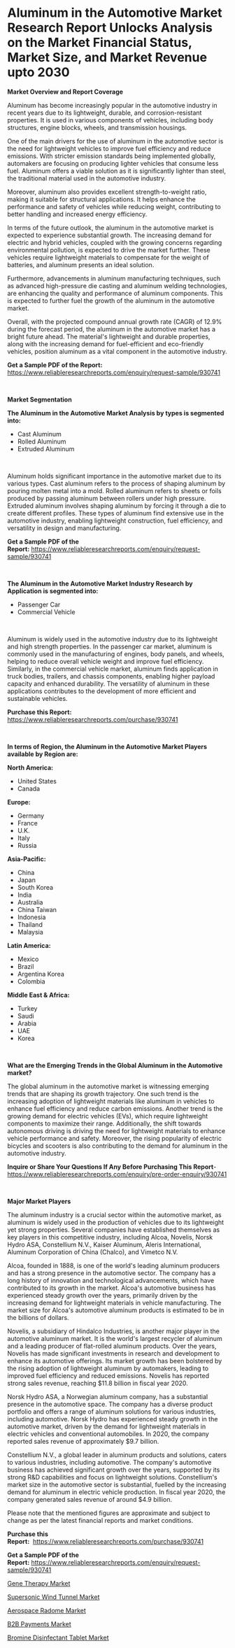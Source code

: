 <p><h1>Aluminum in the Automotive Market Research Report Unlocks Analysis on the Market Financial Status, Market Size, and Market Revenue upto 2030</h1></p><p><strong>Market Overview and Report Coverage</strong></p>
<p><p>Aluminum has become increasingly popular in the automotive industry in recent years due to its lightweight, durable, and corrosion-resistant properties. It is used in various components of vehicles, including body structures, engine blocks, wheels, and transmission housings.</p><p>One of the main drivers for the use of aluminum in the automotive sector is the need for lightweight vehicles to improve fuel efficiency and reduce emissions. With stricter emission standards being implemented globally, automakers are focusing on producing lighter vehicles that consume less fuel. Aluminum offers a viable solution as it is significantly lighter than steel, the traditional material used in the automotive industry.</p><p>Moreover, aluminum also provides excellent strength-to-weight ratio, making it suitable for structural applications. It helps enhance the performance and safety of vehicles while reducing weight, contributing to better handling and increased energy efficiency.</p><p>In terms of the future outlook, the aluminum in the automotive market is expected to experience substantial growth. The increasing demand for electric and hybrid vehicles, coupled with the growing concerns regarding environmental pollution, is expected to drive the market further. These vehicles require lightweight materials to compensate for the weight of batteries, and aluminum presents an ideal solution.</p><p>Furthermore, advancements in aluminum manufacturing techniques, such as advanced high-pressure die casting and aluminum welding technologies, are enhancing the quality and performance of aluminum components. This is expected to further fuel the growth of the aluminum in the automotive market.</p><p>Overall, with the projected compound annual growth rate (CAGR) of 12.9% during the forecast period, the aluminum in the automotive market has a bright future ahead. The material's lightweight and durable properties, along with the increasing demand for fuel-efficient and eco-friendly vehicles, position aluminum as a vital component in the automotive industry.</p></p>
<p><strong>Get a Sample PDF of the Report:</strong> <a href="https://www.reliableresearchreports.com/enquiry/request-sample/930741">https://www.reliableresearchreports.com/enquiry/request-sample/930741</a></p>
<p>&nbsp;</p>
<p><strong>Market Segmentation</strong></p>
<p><strong>The Aluminum in the Automotive Market Analysis by types is segmented into:</strong></p>
<p><ul><li>Cast Aluminum</li><li>Rolled Aluminum</li><li>Extruded Aluminum</li></ul></p>
<p>&nbsp;</p>
<p><p>Aluminum holds significant importance in the automotive market due to its various types. Cast aluminum refers to the process of shaping aluminum by pouring molten metal into a mold. Rolled aluminum refers to sheets or foils produced by passing aluminum between rollers under high pressure. Extruded aluminum involves shaping aluminum by forcing it through a die to create different profiles. These types of aluminum find extensive use in the automotive industry, enabling lightweight construction, fuel efficiency, and versatility in design and manufacturing.</p></p>
<p><strong>Get a Sample PDF of the Report:</strong>&nbsp;<a href="https://www.reliableresearchreports.com/enquiry/request-sample/930741">https://www.reliableresearchreports.com/enquiry/request-sample/930741</a></p>
<p>&nbsp;</p>
<p><strong>The Aluminum in the Automotive Market Industry Research by Application is segmented into:</strong></p>
<p><ul><li>Passenger Car</li><li>Commercial Vehicle</li></ul></p>
<p>&nbsp;</p>
<p><p>Aluminum is widely used in the automotive industry due to its lightweight and high strength properties. In the passenger car market, aluminum is commonly used in the manufacturing of engines, body panels, and wheels, helping to reduce overall vehicle weight and improve fuel efficiency. Similarly, in the commercial vehicle market, aluminum finds application in truck bodies, trailers, and chassis components, enabling higher payload capacity and enhanced durability. The versatility of aluminum in these applications contributes to the development of more efficient and sustainable vehicles.</p></p>
<p><strong>Purchase this Report:</strong>&nbsp; <a href="https://www.reliableresearchreports.com/purchase/930741">https://www.reliableresearchreports.com/purchase/930741</a></p>
<p>&nbsp;</p>
<p><strong>In terms of Region, the Aluminum in the Automotive Market Players available by Region are:</strong></p>
<p>
    <p> <strong> North America: </strong>
        <ul>
            <li>United States</li>
            <li>Canada</li>
        </ul>
        </p> 
    <p> <strong> Europe: </strong>
        <ul>
            <li>Germany</li>
            <li>France</li>
            <li>U.K.</li>
            <li>Italy</li>
            <li>Russia</li>
        </ul>
        </p> 
    <p> <strong> Asia-Pacific: </strong>
        <ul>
            <li>China</li>
            <li>Japan</li>
            <li>South Korea</li>
            <li>India</li>
            <li>Australia</li>
            <li>China Taiwan</li>
            <li>Indonesia</li>
            <li>Thailand</li>
            <li>Malaysia</li>
        </ul>
        </p> 
    <p> <strong> Latin America: </strong>
        <ul>
            <li>Mexico</li>
            <li>Brazil</li>
            <li>Argentina Korea</li>
            <li>Colombia</li>
        </ul>
        </p> 
    <p> <strong> Middle East & Africa: </strong>
        <ul>
            <li>Turkey</li>
            <li>Saudi</li>
            <li>Arabia</li>
            <li>UAE</li>
            <li>Korea</li>
        </ul>
    </p>
    </p>
<p>&nbsp;</p>
<p><strong>What are the Emerging Trends in the Global Aluminum in the Automotive market?</strong></p>
<p><p>The global aluminum in the automotive market is witnessing emerging trends that are shaping its growth trajectory. One such trend is the increasing adoption of lightweight materials like aluminum in vehicles to enhance fuel efficiency and reduce carbon emissions. Another trend is the growing demand for electric vehicles (EVs), which require lightweight components to maximize their range. Additionally, the shift towards autonomous driving is driving the need for lightweight materials to enhance vehicle performance and safety. Moreover, the rising popularity of electric bicycles and scooters is also contributing to the demand for aluminum in the automotive industry.</p></p>
<p><strong>Inquire or Share Your Questions If Any Before Purchasing This Report</strong>- <a href="https://www.reliableresearchreports.com/enquiry/pre-order-enquiry/930741">https://www.reliableresearchreports.com/enquiry/pre-order-enquiry/930741</a></p>
<p>&nbsp;</p>
<p><strong>Major Market Players</strong></p>
<p><p>The aluminum industry is a crucial sector within the automotive market, as aluminum is widely used in the production of vehicles due to its lightweight yet strong properties. Several companies have established themselves as key players in this competitive industry, including Alcoa, Novelis, Norsk Hydro ASA, Constellium N.V., Kaiser Aluminum, Aleris International, Aluminum Corporation of China (Chalco), and Vimetco N.V.</p><p>Alcoa, founded in 1888, is one of the world's leading aluminum producers and has a strong presence in the automotive sector. The company has a long history of innovation and technological advancements, which have contributed to its growth in the market. Alcoa's automotive business has experienced steady growth over the years, primarily driven by the increasing demand for lightweight materials in vehicle manufacturing. The market size for Alcoa's automotive aluminum products is estimated to be in the billions of dollars.</p><p>Novelis, a subsidiary of Hindalco Industries, is another major player in the automotive aluminum market. It is the world's largest recycler of aluminum and a leading producer of flat-rolled aluminum products. Over the years, Novelis has made significant investments in research and development to enhance its automotive offerings. Its market growth has been bolstered by the rising adoption of lightweight aluminum by automakers, leading to improved fuel efficiency and reduced emissions. Novelis has reported strong sales revenue, reaching $11.8 billion in fiscal year 2020.</p><p>Norsk Hydro ASA, a Norwegian aluminum company, has a substantial presence in the automotive space. The company has a diverse product portfolio and offers a range of aluminum solutions for various industries, including automotive. Norsk Hydro has experienced steady growth in the automotive market, driven by the demand for lightweight materials in electric vehicles and conventional automobiles. In 2020, the company reported sales revenue of approximately $9.7 billion.</p><p>Constellium N.V., a global leader in aluminum products and solutions, caters to various industries, including automotive. The company's automotive business has achieved significant growth over the years, supported by its strong R&D capabilities and focus on lightweight solutions. Constellium's market size in the automotive sector is substantial, fuelled by the increasing demand for aluminum in electric vehicle production. In fiscal year 2020, the company generated sales revenue of around $4.9 billion.</p><p>Please note that the mentioned figures are approximate and subject to change as per the latest financial reports and market conditions.</p></p>
<p><strong>Purchase this Report:</strong>&nbsp;&nbsp;<a href="https://www.reliableresearchreports.com/purchase/930741">https://www.reliableresearchreports.com/purchase/930741</a></p>
<p></p>
<p><strong>Get a Sample PDF of the Report:</strong>&nbsp;<a href="https://www.reliableresearchreports.com/enquiry/request-sample/930741">https://www.reliableresearchreports.com/enquiry/request-sample/930741</a></p>
<p><p><a href="https://issuu.com/reportprime-2/docs/gene-therapy-market-size-2030.pptx?fr=xKAE9_zU1NQ">Gene Therapy Market</a></p><p><a href="https://www.linkedin.com/pulse/supersonic-wind-tunnel-market-challenges-opportunities-lprbe/">Supersonic Wind Tunnel Market</a></p><p><a href="https://github.com/GroverBarry/Market-Research-Report-List-1/blob/main/aerospace-radome-market.md">Aerospace Radome Market</a></p><p><a href="https://medium.com/@carolynfuller1997/b2b-payments-market-size-growth-forecast-2023-2030-cdfabfecd7ae">B2B Payments Market</a></p><p><a href="https://issuu.com/reportprime-2/docs/bromine-disinfectant-tablet-market-size-2030.pptx?fr=xKAE9_zU1NQ">Bromine Disinfectant Tablet Market</a></p></p>